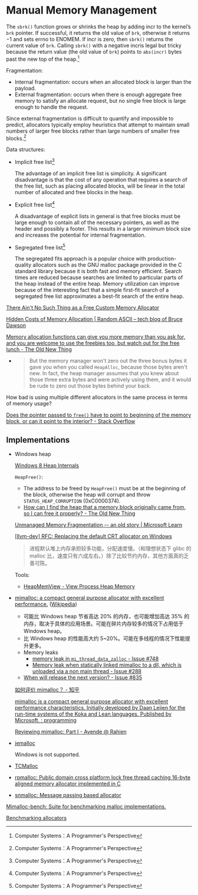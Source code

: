 # Manual Memory Management
The `sbrk()` function grows or shrinks the heap by adding incr to the kernel’s `brk` pointer. If successful, it returns the old value of `brk`, otherwise it returns −1 and
sets errno to ENOMEM. If incr is zero, then `sbrk()` returns the current value of `brk`. Calling `sbrk()` with a negative incris legal but tricky because the return value
(the old value of `brk`) points to `abs(incr)` bytes past the new top of the heap.[^csapp]

Fragmentation:
- Internal fragmentation: occurs when an allocated block is larger than the payload.
- External fragmentation: occurs when there is enough aggregate free memory to satisfy an allocate request, but no single free block is large enough to handle the request.

Since external fragmentation is difficult to quantify and impossible to predict, allocators typically employ heuristics that attempt to maintain small numbers of larger free blocks rather than large numbers of smaller free blocks.[^csapp]

Data structures:
- Implicit free list[^csapp]

  The advantage of an implicit free list is simplicity. A significant disadvantage is that the cost of any operation that requires a search of the free list, such as placing allocated blocks, will be linear in the total number of allocated and free blocks in the heap.

- Explicit free list[^csapp]

  A disadvantage of explicit lists in general is that free blocks must be large enough to contain all of the necessary pointers, as well as the header and possibly a footer. This results in a larger minimum block size and increases the potential for internal fragmentation.

- Segregated free list[^csapp]

  The segregated fits approach is a popular choice with production-quality allocators such as the GNU malloc package provided in the C standard library because it is both fast and memory efficient. Search times are reduced because searches are limited to particular parts of the heap instead of the entire heap. Memory utilization can improve because of the interesting fact that a simple first-fit search of a segregated free list approximates a best-fit search of the entire heap.

[There Ain't No Such Thing as a Free Custom Memory Allocator](https://arxiv.org/abs/2206.11728)

[Hidden Costs of Memory Allocation | Random ASCII – tech blog of Bruce Dawson](https://randomascii.wordpress.com/2014/12/10/hidden-costs-of-memory-allocation/)

[Memory allocation functions can give you more memory than you ask for, and you are welcome to use the freebies too, but watch out for the free lunch - The Old New Thing](https://devblogs.microsoft.com/oldnewthing/20120316-00/?p=8083)
- > But the memory manager won't zero out the three bonus bytes it gave you when you called `Heap­Alloc`, because those bytes aren't new. In fact, the heap manager assumes that you knew about those three extra bytes and were actively using them, and it would be rude to zero out those bytes behind your back.

How bad is using multiple different allocators in the same process in terms of memory usage?

[Does the pointer passed to `free()` have to point to beginning of the memory block, or can it point to the interior? - Stack Overflow](https://stackoverflow.com/questions/4589033/does-the-pointer-passed-to-free-have-to-point-to-beginning-of-the-memory-block)

## Implementations
- Windows heap

  [Windows 8 Heap Internals](https://illmatics.com/Windows%208%20Heap%20Internals%20(Slides).pdf)

  `HeapFree()`:
  - The address to be freed by `HeapFree()` must be at the beginning of the block, otherwise the heap will corrupt and throw `STATUS_HEAP_CORRUPTION` (0xC0000374).
  - [How can I find the heap that a memory block originally came from, so I can free it properly? - The Old New Thing](https://devblogs.microsoft.com/oldnewthing/20210812-00/?p=105549)

  [Unmanaged Memory Fragmentation -- an old story | Microsoft Learn](https://learn.microsoft.com/en-us/archive/blogs/ricom/unmanaged-memory-fragmentation-an-old-story)

  [\[llvm-dev\] RFC: Replacing the default CRT allocator on Windows](https://groups.google.com/g/llvm-dev/c/mWQEB-SzJD4)

  > 进程默认堆上内存承担较多功能，分配速度慢。（和理想状态下 glibc 的 malloc 比，速度只有六成左右。）除了比较节约内存，其他方面真的乏善可陈。

  Tools:
  - [HeapMemView - View Process Heap Memory](https://www.nirsoft.net/utils/heap_memory_view.html)

- [mimalloc: a compact general purpose allocator with excellent performance.](https://github.com/microsoft/mimalloc) ([Wikipedia](https://en.wikipedia.org/wiki/Mimalloc))

  - 可能比 Windows heap 节省高达 20% 的内存，也可能增加高达 35% 的内存，取决于具体的应用场景。可能在碎片内存较多的情况下占用低于 Windows heap。
  - 比 Windows heap 的性能高大约 5~20%。可能在多线程的情况下性能提升更多。
  - Memory leaks
    - [memory leak in `mi_thread_data_zalloc` - Issue #748](https://github.com/microsoft/mimalloc/issues/748)
    - [Memory leak when statically linked mimalloc to a dll, which is unloaded via a non main thread - Issue #288](https://github.com/microsoft/mimalloc/issues/288)
  - [When will release the next version? - Issue #835](https://github.com/microsoft/mimalloc/issues/835)

  [如何评价 mimalloc？ - 知乎](https://www.zhihu.com/question/330717205)

  [mimalloc is a compact general purpose allocator with excellent performance characteristics. Initially developed by Daan Leijen for the run-time systems of the Koka and Lean languages. Published by Microsoft. : programming](https://www.reddit.com/r/programming/comments/c3ox2r/mimalloc_is_a_compact_general_purpose_allocator/)

  [Reviewing mimalloc: Part I - Ayende @ Rahien](https://ayende.com/blog/187969-B/reviewing-mimalloc-part-i)

- [jemalloc](https://github.com/jemalloc/jemalloc)

  Windows is not supported.

- [TCMalloc](https://github.com/google/tcmalloc)

- [rpmalloc: Public domain cross platform lock free thread caching 16-byte aligned memory allocator implemented in C](https://github.com/mjansson/rpmalloc)

- [snmalloc: Message passing based allocator](https://github.com/microsoft/snmalloc)

[Mimalloc-bench: Suite for benchmarking malloc implementations.](https://github.com/daanx/mimalloc-bench)

[Benchmarking allocators](https://dustri.org/b/files/blackalps_2022.pdf)


[^csapp]: Computer Systems：A Programmer's Perspective
